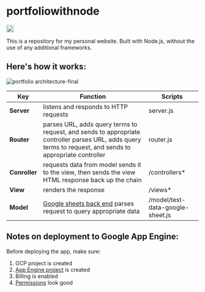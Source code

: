 # portfoliowithnode
<a href='http://www.recurse.com' title='Made with love at the Recurse Center'><img src='https://cloud.githubusercontent.com/assets/2883345/11325206/336ea5f4-9150-11e5-9e90-d86ad31993d8.png' height='20px'/></a>

This is a repository for my personal website. Built with Node.js, without the use of any additional frameworks.

## Here's how it works:
![portfolio architecture-final](https://s3.amazonaws.com/geletina-images/portfolio-architecture.png)


| Key        | Function           | Scripts  |
| ------------- |-------------| -----|
|__Server__      | listens and responds to HTTP requests | server.js |
|__Router__      | parses URL, adds query terms to request, and sends to appropriate controller parses URL, adds query terms to request, and sends to appropriate controller      |   router.js |
|__Conroller__ | requests data from model sends it to the view, then sends the view HTML response back up the chain      |    /controllers* |
|__View__ | renders the response      |    /views* |
|__Model__ | [Google sheets back end](https://docs.google.com/spreadsheets/d/1e64T7PGXpbBHJKgs13sICDfVQtZdFjemCyxS-VZrHZE) parses request to query appropriate data      |    /model/test-data-google-sheet.js |

## Notes on deployment to Google App Engine:
Before deploying the app, make sure:
1. GCP project is created
2. [App Engine project](https://console.cloud.google.com/projectselector/appengine/create) is created 
3. Billing is enabled
4. [Permissions](https://console.cloud.google.com/iam-admin/iam) look good
